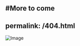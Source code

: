 #More to come
---
permalink: /404.html
---
![Image](https://cdn.searchenginejournal.com/wp-content/uploads/2017/08/25-Outstanding-404-Page-Examples-You-Have-to-See-760x400.png)
